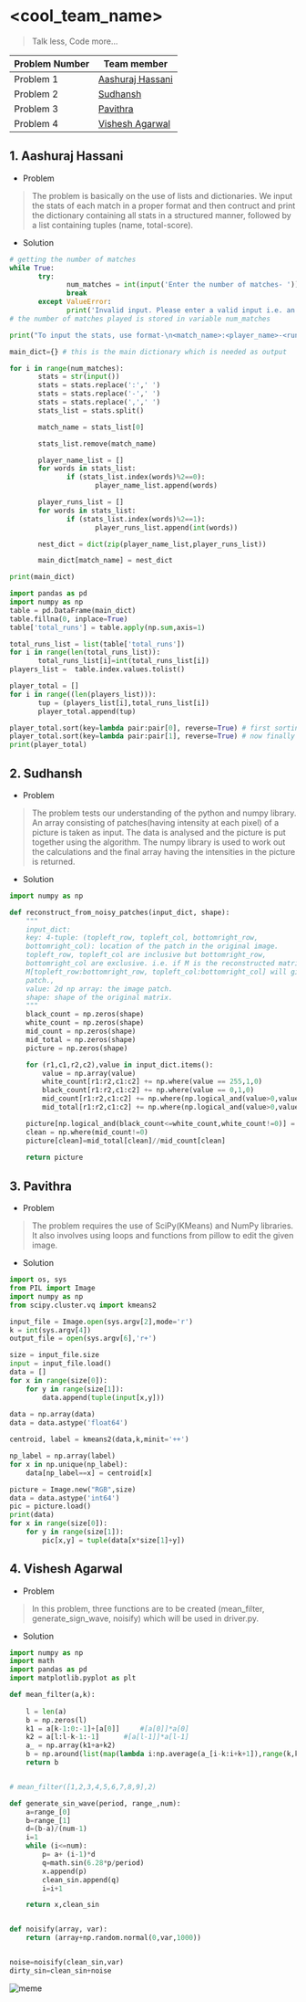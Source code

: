 # <cool_team_name>

>Talk less, Code more...

|Problem Number |Team member |
|--- |--- |
|Problem 1 |[Aashuraj Hassani](https://github.com/aashurajhassani "Go to the GitHub profile.") |
|Problem 2 |[Sudhansh](https://github.com/Sudhansh6) |
|Problem 3 | [Pavithra]( https://github.com/PavithraB10) |
|Problem 4 |[Vishesh Agarwal](https://github.com/Vishesh2k01) |

## 1. Aashuraj Hassani

- Problem

>The problem is basically on the use of lists and dictionaries. We input the stats of each match in a proper format and then contruct and print the dictionary containing all stats in a structured manner, followed by a list containing tuples (name, total-score).

- Solution

```python
# getting the number of matches
while True:
       try:
              num_matches = int(input('Enter the number of matches- '))
              break
       except ValueError:
              print('Invalid input. Please enter a valid input i.e. an integer')
# the number of matches played is stored in variable num_matches

print("To input the stats, use format-\n<match_name>:<player_name>-<runs>,<player_name>,<run>,...")

main_dict={} # this is the main dictionary which is needed as output

for i in range(num_matches):
       stats = str(input())
       stats = stats.replace(':',' ')
       stats = stats.replace('-',' ')
       stats = stats.replace(',',' ')
       stats_list = stats.split()

       match_name = stats_list[0]

       stats_list.remove(match_name)

       player_name_list = []
       for words in stats_list:
              if (stats_list.index(words)%2==0):
                     player_name_list.append(words)

       player_runs_list = []
       for words in stats_list:
              if (stats_list.index(words)%2==1):
                     player_runs_list.append(int(words))

       nest_dict = dict(zip(player_name_list,player_runs_list))

       main_dict[match_name] = nest_dict

print(main_dict)

import pandas as pd
import numpy as np
table = pd.DataFrame(main_dict)
table.fillna(0, inplace=True)
table['total_runs'] = table.apply(np.sum,axis=1)

total_runs_list = list(table['total_runs'])
for i in range(len(total_runs_list)):
       total_runs_list[i]=int(total_runs_list[i])
players_list =  table.index.values.tolist()

player_total = []
for i in range((len(players_list))):
       tup = (players_list[i],total_runs_list[i])
       player_total.append(tup)

player_total.sort(key=lambda pair:pair[0], reverse=True) # first sorting in decreasing lexicographic order of player name as this is the second priority
player_total.sort(key=lambda pair:pair[1], reverse=True) # now finally sorting in decreasing order of total runs as this is the first priority
print(player_total)
```
## 2. Sudhansh

- Problem 

> The problem tests our understanding of the python and numpy library. An array consisting of patches(having intensity at each pixel) of a picture is taken as input. The data is analysed and the picture is put together using the algorithm. The numpy library is used to work out the calculations and the final array having the intensities in the picture is returned.

- Solution
 
```python
import numpy as np

def reconstruct_from_noisy_patches(input_dict, shape):
	"""
	input_dict:
	key: 4-tuple: (topleft_row, topleft_col, bottomright_row,
	bottomright_col): location of the patch in the original image.
	topleft_row, topleft_col are inclusive but bottomright_row,
	bottomright_col are exclusive. i.e. if M is the reconstructed matrix.
	M[topleft_row:bottomright_row, topleft_col:bottomright_col] will give the
	patch.,
	value: 2d np array: the image patch.
	shape: shape of the original matrix.
	"""
	black_count = np.zeros(shape)
	white_count = np.zeros(shape)
	mid_count = np.zeros(shape)
	mid_total = np.zeros(shape)
	picture = np.zeros(shape)

	for (r1,c1,r2,c2),value in input_dict.items():
		value = np.array(value)
		white_count[r1:r2,c1:c2] += np.where(value == 255,1,0)
		black_count[r1:r2,c1:c2] += np.where(value == 0,1,0)
		mid_count[r1:r2,c1:c2] += np.where(np.logical_and(value>0,value<255),1,0)
		mid_total[r1:r2,c1:c2] += np.where(np.logical_and(value>0,value<255),value,0)

	picture[np.logical_and(black_count<=white_count,white_count!=0)] = 255 
	clean = np.where(mid_count!=0)
	picture[clean]=mid_total[clean]//mid_count[clean]	
	
	return picture
```

## 3. Pavithra

- Problem

> The problem requires the use of SciPy(KMeans) and NumPy libraries. It also involves using loops and functions from pillow to edit the given image.

- Solution

```python
import os, sys
from PIL import Image
import numpy as np
from scipy.cluster.vq import kmeans2

input_file = Image.open(sys.argv[2],mode='r')
k = int(sys.argv[4])
output_file = open(sys.argv[6],'r+') 

size = input_file.size
input = input_file.load()
data = []
for x in range(size[0]):
	for y in range(size[1]):
		data.append(tuple(input[x,y]))
    
data = np.array(data)
data = data.astype('float64')	

centroid, label = kmeans2(data,k,minit='++')

np_label = np.array(label)
for x in np.unique(np_label):
	data[np_label==x] = centroid[x]

picture = Image.new("RGB",size)
data = data.astype('int64')
pic = picture.load()
print(data)
for x in range(size[0]):
	for y in range(size[1]):
		pic[x,y] = tuple(data[x*size[1]+y]) 
```

## 4. Vishesh Agarwal

- Problem

> In this problem, three functions are to be created (mean_filter, generate_sign_wave, noisify) which will be used in driver.py.

- Solution

```python
import numpy as np
import math
import pandas as pd
import matplotlib.pyplot as plt

def mean_filter(a,k):
	
	l = len(a)
	b = np.zeros(l)
	k1 = a[k-1:0:-1]+[a[0]]		#[a[0]]*a[0]
	k2 = a[l:l-k-1:-1]		#[a[l-1]]*a[l-1]
	a_ = np.array(k1+a+k2)
	b = np.around(list(map(lambda i:np.average(a_[i-k:i+k+1]),range(k,k+l))),1)
	return b


# mean_filter([1,2,3,4,5,6,7,8,9],2)

def generate_sin_wave(period, range_,num):
	a=range_[0]
	b=range_[1]
	d=(b-a)/(num-1)
	i=1
	while (i<=num):
		p= a+ (i-1)*d
		q=math.sin(6.28*p/period)
		x.append(p)
		clean_sin.append(q)
		i=i+1

	return x,clean_sin


def noisify(array, var):
	return (array+np.random.normal(0,var,1000))


noise=noisify(clean_sin,var)
dirty_sin=clean_sin+noise
```

![meme](https://scontent.fhyd13-1.fna.fbcdn.net/v/t1.0-9/92665420_1049775758742141_7293480417141719040_n.jpg?_nc_cat=106&_nc_sid=825194&_nc_ohc=YfbjBa8NLqsAX9QnPhq&_nc_ht=scontent.fhyd13-1.fna&oh=9b6781d8e51a71aab75cab5f5971aa42&oe=5EAF7EEE)
